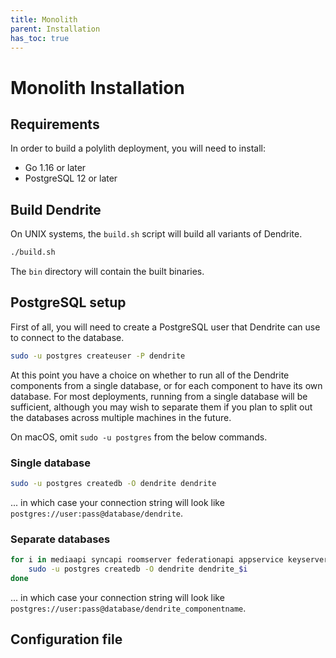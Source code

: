 ```yaml
---
title: Monolith
parent: Installation
has_toc: true
---
```


# Monolith Installation

## Requirements

In order to build a polylith deployment, you will need to install:

* Go 1.16 or later
* PostgreSQL 12 or later

## Build Dendrite

On UNIX systems, the `build.sh` script will build all variants of Dendrite.

```bash
./build.sh
```

The `bin` directory will contain the built binaries.

## PostgreSQL setup

First of all, you will need to create a PostgreSQL user that Dendrite can use
to connect to the database.

  ```bash
  sudo -u postgres createuser -P dendrite
  ```

At this point you have a choice on whether to run all of the Dendrite
components from a single database, or for each component to have its
own database. For most deployments, running from a single database will
be sufficient, although you may wish to separate them if you plan to
split out the databases across multiple machines in the future.

On macOS, omit `sudo -u postgres` from the below commands.

### Single database

```bash
sudo -u postgres createdb -O dendrite dendrite
```

... in which case your connection string will look like `postgres://user:pass@database/dendrite`.

### Separate databases

```bash
for i in mediaapi syncapi roomserver federationapi appservice keyserver userapi_accounts; do
    sudo -u postgres createdb -O dendrite dendrite_$i
done
```

... in which case your connection string will look like `postgres://user:pass@database/dendrite_componentname`.

## Configuration file
